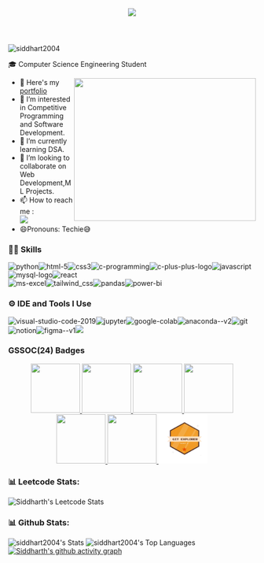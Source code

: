 <h1 align="center">
  <a href="https://git.io/typing-svg">
    <img src="https://readme-typing-svg.herokuapp.com/?lines=Hello,+There!+👋;This+is+Siddharth...;Nice+to+meet+you!&center=true&size=30">
  </a>
</h1>

<img src="https://www.animatedimages.org/data/media/562/animated-line-image-0111.gif" width="1000" height="2" />
<p align="left"> <img src="https://komarev.com/ghpvc/?username=siddhart2004&label=Profile%20views&color=0e75b6&style=flat" alt="siddhart2004" /> </p>

🎓 Computer Science Engineering Student
 
<img align="right" width="370" height="290" src="https://i.pinimg.com/originals/47/f0/34/47f0342cec72b800463bf003eac1257e.gif">
 
- 🔭 Here's my [portfolio](https://siddharth14-portfolio.netlify.app/)
- 👀 I’m interested in Competitive Programming and Software Development.                                    
- 🌱 I’m currently learning DSA.
- 👯 I’m looking to collaborate on Web Development,ML Projects.
- 📫 How to reach me :
<br /> [<img src="https://img.shields.io/badge/LinkedIn-0077B5?style=for-the-badge&logo=linkedin&logoColor=white" />](https://www.linkedin.com/in/siddharth-a-/)
- 😄Pronouns: Techie😅


### 👨‍💻  Skills
<img width="48" height="48" src="https://img.icons8.com/plasticine/100/python.png" alt="python"/><img width="48" height="48" src="https://img.icons8.com/fluency/48/html-5.png" alt="html-5"/><img width="48" height="48" src="https://img.icons8.com/fluency/48/css3.png" alt="css3"/><img width="48" height="48" src="https://img.icons8.com/plasticine/100/c-programming.png" alt="c-programming"/><img width="48" height="48" src="https://img.icons8.com/color/48/c-plus-plus-logo.png" alt="c-plus-plus-logo"/><img width="48" height="48" src="https://img.icons8.com/pulsar-color/48/javascript.png" alt="javascript"/><img width="48" height="48" src="https://img.icons8.com/color/48/mysql-logo.png" alt="mysql-logo"/><img width="48" height="48" src="https://img.icons8.com/office/40/react.png" alt="react"/><br><img width="48" height="48" src="https://img.icons8.com/pulsar-color/48/ms-excel.png" alt="ms-excel"/><img width="48" height="48" src="https://img.icons8.com/color/48/tailwind_css.png" alt="tailwind_css"/><img width="48" height="48" src="https://img.icons8.com/color/48/pandas.png" alt="pandas"/><img width="48" height="48" src="https://img.icons8.com/dusk/64/power-bi.png" alt="power-bi"/>

### ⚙️ IDE and Tools I Use
<img width="48" height="48" src="https://img.icons8.com/plasticine/100/visual-studio-code-2019.png" alt="visual-studio-code-2019"/><img width="48" height="48" src="https://img.icons8.com/fluency/48/jupyter.png" alt="jupyter"/><img width="48" height="48" src="https://img.icons8.com/color/48/google-colab.png" alt="google-colab"/><img width="48" height="48" src="https://img.icons8.com/fluency/48/anaconda--v2.png" alt="anaconda--v2"/><img width="48" height="48" src="https://img.icons8.com/color/48/git.png" alt="git"/><img width="48" height="48" src="https://img.icons8.com/carbon-copy/100/notion.png" alt="notion"/><img width="48" height="48" src="https://img.icons8.com/color/48/figma--v1.png" alt="figma--v1"/><img height="48" src="https://img.shields.io/badge/Netlify-00C7B7?style=for-the-badge&logo=netlify&logoColor=white"/>

### GSSOC(24) Badges 

<div style='display:flex; align-items:center; gap: 10px;' align='center'><a href="https://gssoc.girlscript.tech/leaderboard">
<img src="https://raw.githubusercontent.com/GSSoC24/Postman-Challenge/main/docs/assets/Postman%20White.png" width="100px" height="100px" />
  <img src="https://raw.githubusercontent.com/GSSoC24/Postman-Challenge/main/docs/assets/1.png" width="100px" height="100px" />
  <img src="https://raw.githubusercontent.com/GSSoC24/Postman-Challenge/main/docs/assets/2.png" width="100px" height="100px" />
  <img src="https://raw.githubusercontent.com/GSSoC24/Postman-Challenge/main/docs/assets/3.png" width="100px" height="100px" />
  <img src="https://raw.githubusercontent.com/GSSoC24/Postman-Challenge/main/docs/assets/4.png" width="100px" height="100px" />
  <img src="https://raw.githubusercontent.com/GSSoC24/Postman-Challenge/main/docs/assets/5.png" width="100px" height="100px" />
<!--   <img src="https://raw.githubusercontent.com/GSSoC24/Postman-Challenge/main/docs/assets/6.png" width="105px" height="105px" /> -->
<!--   <img src="https://raw.githubusercontent.com/GSSoC24/Postman-Challenge/main/docs/assets/7.png" width="100px" height="100px" /> -->
<!--   <img src="https://raw.githubusercontent.com/GSSoC24/Postman-Challenge/main/docs/assets/8.png" width="100px" height="100px" /> -->
<!--   <img src="https://raw.githubusercontent.com/GSSoC24/Contributor/refs/heads/main/assets/Code%20Luminary.png" width="105px" height="105px" /> -->
<img src="https://raw.githubusercontent.com/GSSoC24/Contributor/refs/heads/main/assets/Git%20Explorer.png" width="100px" height="100px" />
<!--   <img src="https://raw.githubusercontent.com/GSSoC24/Contributor/refs/heads/main/assets/Pull%20Expert.png" width="100px" height="100px" />  -->
</a> 
</div>

### 📊 Leetcode Stats:
![Siddharth's Leetcode Stats](https://leetcard.jacoblin.cool/siddhuuse?theme=dark&font=Vesper%20Libre&ext=contest)

### 📊 Github Stats:
![siddhart2004's Stats](https://github-readme-stats.vercel.app/api?username=siddhart2004&theme=dark&show_icons=true&hide_border=false&count_private=true)
![siddhart2004's Top Languages](https://github-readme-stats.vercel.app/api/top-langs/?username=siddhart2004&theme=dark&show_icons=true&hide_border=false&layout=compact)
[![Siddharth's github activity graph](https://github-readme-activity-graph.vercel.app/graph?username=siddhart2004&bg_color=121112&color=ffffff&line=10f449&point=a0d9b6&area=true&hide_border=true)](https://github.com/ashutosh00710/github-readme-activity-graph)
